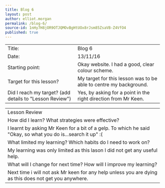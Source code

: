 ```yaml
---
title: Blog 6
layout: post
author: elliot.morgan
permalink: /blog-6/
source-id: 1nHy7H8jOR9OTJQMOvBgHtUOx8rJsm85ZsaVB-Z4VfO4
published: true
---
```

<table>
  <tr>
    <td>Title:</td>
    <td>Blog 6</td>
  </tr>
  <tr>
    <td>Date:</td>
    <td>13/11/16</td>
  </tr>
  <tr>
    <td>Starting point:</td>
    <td>Okay website. I had a good, clear colour scheme. </td>
  </tr>
  <tr>
    <td>Target for this lesson?</td>
    <td>My target for this lesson was to be able to centre my background.</td>
  </tr>
  <tr>
    <td>Did I reach my target? 
(add details to "Lesson Review")</td>
    <td>Yes, by asking for a point in the right direction from Mr Keen.</td>
  </tr>
</table>


<table>
  <tr>
    <td>Lesson Review</td>
  </tr>
  <tr>
    <td>How did I learn? What strategies were effective? </td>
  </tr>
  <tr>
    <td>I learnt by asking Mr Keen for a bit of a gelp. To which he said "Okay, so what you do is...search it up" :(</td>
  </tr>
  <tr>
    <td>What limited my learning? Which habits do I need to work on? </td>
  </tr>
  <tr>
    <td>My learning was only limited as this lason I did not get any useful help.</td>
  </tr>
  <tr>
    <td>What will I change for next time? How will I improve my learning?</td>
  </tr>
  <tr>
    <td>Next time i will not ask Mr keen for any help unless you are dying as this does not get you anywhere.</td>
  </tr>
</table>


